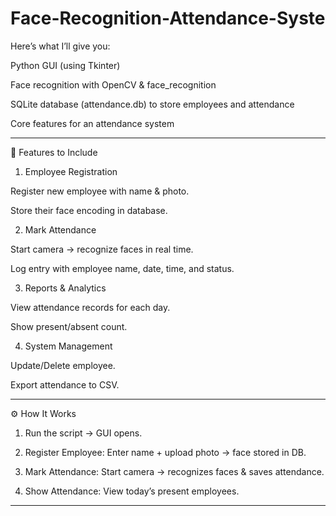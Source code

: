 # Face-Recognition-Attendance-Syste

Here’s what I’ll give you:

Python GUI (using Tkinter)

Face recognition with OpenCV & face_recognition

SQLite database (attendance.db) to store employees and attendance

Core features for an attendance system



---

📌 Features to Include

1. Employee Registration

Register new employee with name & photo.

Store their face encoding in database.



2. Mark Attendance

Start camera → recognize faces in real time.

Log entry with employee name, date, time, and status.



3. Reports & Analytics

View attendance records for each day.

Show present/absent count.



4. System Management

Update/Delete employee.

Export attendance to CSV.





---

⚙️ How It Works

1. Run the script → GUI opens.


2. Register Employee: Enter name + upload photo → face stored in DB.


3. Mark Attendance: Start camera → recognizes faces & saves attendance.


4. Show Attendance: View today’s present employees.




---



